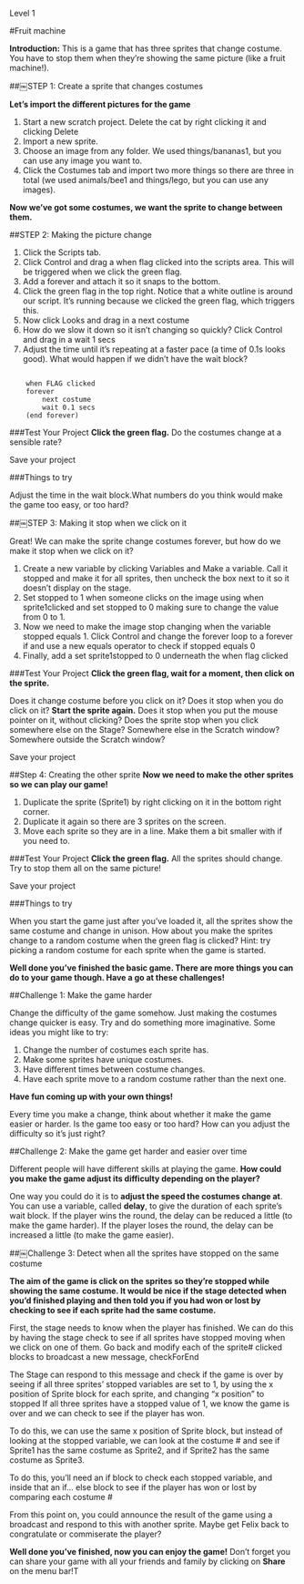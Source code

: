 Level 1

#Fruit machine

__Introduction:__This is a game that has three sprites that change costume. You have to stop them when they’re showing the same picture (like a fruit machine!).
##￼STEP 1: Create a sprite that changes costumes
__Let’s import the different pictures for the game__1. Start a new scratch project. Delete the cat by right clicking it and clicking Delete2. Import a new sprite.3. Choose an image from any folder. We used things/bananas1, but you canuse any image you want to.4. Click the Costumes tab and import two more things so there are three in total(we used animals/bee1 and things/lego, but you can use any images).__Now we’ve got some costumes, we want the sprite to change between them.__##STEP 2: Making the picture change

1. Click the Scripts tab.2. Click Control and drag a when flag clicked into the scripts area. This will betriggered when we click the green flag.3. Add a forever and attach it so it snaps to the bottom.4. Click the green flag in the top right. Notice that a white outline is around our script. It’s running because we clicked the green flag, which triggers this.5. Now click Looks and drag in a next costume6. How do we slow it down so it isn’t changing so quickly? Click Control and drag in a wait 1 secs7. Adjust the time until it’s repeating at a faster pace (a time of 0.1s looks good). What would happen if we didn’t have the wait block?

```scratch
	when FLAG clicked	forever		
		next costume
		wait 0.1 secs
	(end forever)
```

###Test Your Project__Click the green flag.__ 
Do the costumes change at a sensible rate?
Save your project
###Things to try
Adjust the time in the wait block.What numbers do you think would make the game too easy, or too hard?##￼STEP 3: Making it stop when we click on it
Great! We can make the sprite change costumes forever, but how do we make it stop when we click on it?1. Create a new variable by clicking Variables and Make a variable. Call it stopped and make it for all sprites, then uncheck the box next to it so it doesn’t display on the stage.2. Set stopped to 1 when someone clicks on the image usingwhen sprite1clicked and set stopped to 0 making sure to change the value from 0 to 1.
3. Now we need to make the image stop changing when the variable stopped equals 1. Click Control and change the forever loop to a forever if and use a new equals operator to check if stopped equals 0
4. Finally, add a set sprite1stopped to 0 underneath the when flag clicked

###Test Your Project__Click the green flag, wait for a moment, then click on the sprite.__ 

Does it change costume before you click on it? 
Does it stop when you do click on it?
__Start the sprite again.__ Does it stop when you put the mouse pointer on it, without clicking? Does the sprite stop when you click somewhere else on the Stage? Somewhere else in the Scratch window? Somewhere outside the Scratch window?
Save your project
##Step 4: Creating the other sprite
__Now we need to make the other sprites so we can play our game!__1. Duplicate the sprite (Sprite1) by right clicking on it in the bottom right corner.2. Duplicate it again so there are 3 sprites on the screen.3. Move each sprite so they are in a line. Make them a bit smaller with if you need to.
###Test Your Project__Click the green flag.__ All the sprites should change. Try to stop them all on the same picture!
Save your project
###Things to try
When you start the game just after you’ve loaded it, all the sprites show the same costume and change in unison. How about you make the sprites change to a random costume when the green flag is clicked?Hint: try picking a random costume for each sprite when the game is started.__Well done you’ve finished the basic game. There are more things you can do to your game though. Have a go at these challenges!__
##Challenge 1: Make the game harder
Change the difficulty of the game somehow. Just making the costumes change quicker is easy. Try and do something more imaginative. Some ideas you might like to try:1. Change the number of costumes each sprite has.2. Make some sprites have unique costumes.3. Have different times between costume changes.4. Have each sprite move to a random costume rather than the next one. 
__Have fun coming up with your own things!__Every time you make a change, think about whether it make the game easier or harder. Is the game too easy or too hard? How can you adjust the difficulty so it’s just right?
##Challenge 2: Make the game get harder and easier over timeDifferent people will have different skills at playing the game. __How could you make the game adjust its difficulty depending on the player?__One way you could do it is to __adjust the speed the costumes change at__. You can use a variable, called __delay__, to give the duration of each sprite’s wait block. If the player wins the round, the delay can be reduced a little (to make the game harder). If the player loses the round, the delay can be increased a little (to make the game easier).
##￼Challenge 3: Detect when all the sprites have stopped on the same costume
__The aim of the game is click on the sprites so they’re stopped while showing the same costume. It would be nice if the stage detected when you’d finished playing and then told you if you had won or lost by checking to see if each sprite had the same costume.__
First, the stage needs to know when the player has finished. We can do this by having the stage check to see if all sprites have stopped moving when we click on one of them. Go back and modify each of the sprite# clicked blocks to broadcast a new message, checkForEndThe Stage can respond to this message and check if the game is over by seeing if all three sprites’ stopped variables are set to 1, by using the x position of Sprite block for each sprite, and changing “x position” to stopped If all three sprites have a stopped value of 1, we know the game is over and we can check to see if the player has won.To do this, we can use the same x position of Sprite block, but instead of looking at the stopped variable, we can look at the costume # and see if Sprite1 has the same costume as Sprite2, and if Sprite2 has the same costume as Sprite3.To do this, you’ll need an if block to check each stopped variable, and inside that an if... else block to see if the player has won or lost by comparing eachcostume #
From this point on, you could announce the result of the game using a broadcast and respond to this with another sprite. Maybe get Felix back to congratulate or commiserate the player?
__Well done you’ve finished, now you can enjoy the game!__Don’t forget you can share your game with all your friends and family by clicking on __Share__ on the menu bar!T